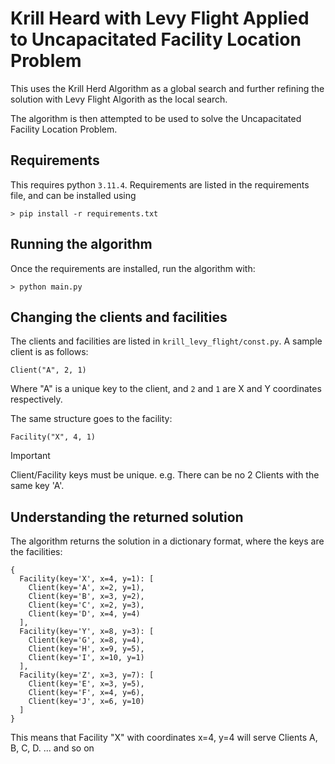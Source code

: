# Krill Heard with Levy Flight Applied to Uncapacitated Facility Location Problem

This uses the Krill Herd Algorithm as a global search and further refining the solution
with Levy Flight Algorith as the local search.

The algorithm is then attempted to be used to solve the Uncapacitated Facility Location Problem.

## Requirements

This requires python `3.11.4`. Requirements are listed in the requirements file,
and can be installed using

```
> pip install -r requirements.txt
```

## Running the algorithm

Once the requirements are installed, run the algorithm with:

```
> python main.py
```

## Changing the clients and facilities

The clients and facilities are listed in `krill_levy_flight/const.py`. A sample client is as follows:

```
Client("A", 2, 1)
```

Where "A" is a unique key to the client, and `2` and `1` are X and Y coordinates respectively.

The same structure goes to the facility:

```
Facility("X", 4, 1)
```

> [!IMPORTANT]  
> Client/Facility keys must be unique.
> e.g. There can be no 2 Clients with the same key 'A'.

## Understanding the returned solution

The algorithm returns the solution in a dictionary format, where the keys are the facilities:

```
{
  Facility(key='X', x=4, y=1): [
    Client(key='A', x=2, y=1),
    Client(key='B', x=3, y=2),
    Client(key='C', x=2, y=3),
    Client(key='D', x=4, y=4)
  ],
  Facility(key='Y', x=8, y=3): [
    Client(key='G', x=8, y=4),
    Client(key='H', x=9, y=5),
    Client(key='I', x=10, y=1)
  ],
  Facility(key='Z', x=3, y=7): [
    Client(key='E', x=3, y=5),
    Client(key='F', x=4, y=6),
    Client(key='J', x=6, y=10)
  ]
}
```

This means that Facility "X" with coordinates x=4, y=4 will serve Clients A, B, C, D.
... and so on
